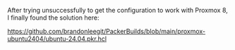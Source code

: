 After trying unsuccessfully to get the configuration to work with Proxmox 8, I finally found the solution here:

https://github.com/brandonleegit/PackerBuilds/blob/main/proxmox-ubuntu2404/ubuntu-24.04.pkr.hcl


